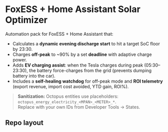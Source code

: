 # FoxESS + Home Assistant Solar Optimizer

Automation pack for FoxESS + Home Assistant that:
- Calculates a **dynamic evening discharge start** to hit a target SoC floor by 23:30.
- Charges **off-peak** to ~90% by a set **deadline** with adaptive charge power.
- Adds **EV charging assist**: when the Tesla charges during peak (05:30–23:30), the battery force-charges from the grid (prevents dumping battery into the car).
- Includes a **self-healing watchdog** for off-peak mode and **ROI telemetry** (export revenue, import cost avoided, YTD gain, ROI%).

> **Sanitization:** Octopus entities use placeholders:  
> `octopus_energy_electricity_<MPAN>_<METER>_*`.  
> Replace with your own IDs from Developer Tools → States.

## Repo layout
